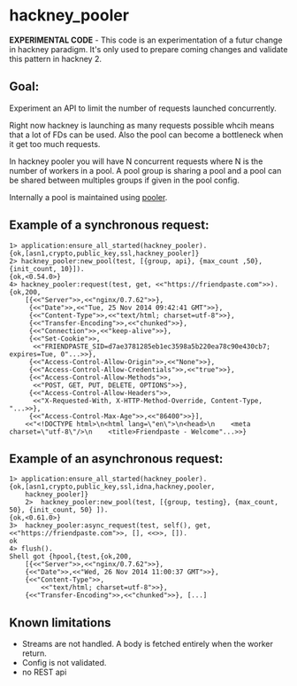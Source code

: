 # hackney_pooler


**EXPERIMENTAL CODE** - This code is an experimentation of a futur change in
hackney paradigm. It's only used to prepare coming changes and validate this
pattern in hackney 2.

## Goal:

Experiment an API to limit the number of requests launched concurrently.

Right now hackney is launching as many requests possible whcih means that a
lot of FDs can be used. Also the pool can become a bottleneck when it get too
much requests.

In hackney pooler you will have N concurrent requests where N is the number of
workers in a pool. A pool group is sharing a pool and a pool can be shared
between multiples groups if given in the pool config.

Internally a pool is maintained using
[pooler](https://github.com/seth/pooler).

## Example of a synchronous request:

    1> application:ensure_all_started(hackney_pooler).
    {ok,[asn1,crypto,public_key,ssl,hackney_pooler]}
    2> hackney_pooler:new_pool(test, [{group, api}, {max_count ,50}, {init_count, 10}]).
    {ok,<0.54.0>}
    4> hackney_pooler:request(test, get, <<"https://friendpaste.com">>).
    {ok,200,
        [{<<"Server">>,<<"nginx/0.7.62">>},
         {<<"Date">>,<<"Tue, 25 Nov 2014 09:42:41 GMT">>},
         {<<"Content-Type">>,<<"text/html; charset=utf-8">>},
         {<<"Transfer-Encoding">>,<<"chunked">>},
         {<<"Connection">>,<<"keep-alive">>},
         {<<"Set-Cookie">>,
          <<"FRIENDPASTE_SID=d7ae3781285eb1ec3598a5b220ea78c90e430cb7; expires=Tue, 0"...>>},
         {<<"Access-Control-Allow-Origin">>,<<"None">>},
         {<<"Access-Control-Allow-Credentials">>,<<"true">>},
         {<<"Access-Control-Allow-Methods">>,
          <<"POST, GET, PUT, DELETE, OPTIONS">>},
         {<<"Access-Control-Allow-Headers">>,
          <<"X-Requested-With, X-HTTP-Method-Override, Content-Type, "...>>},
         {<<"Access-Control-Max-Age">>,<<"86400">>}],
        <<"<!DOCTYPE html>\n<html lang=\"en\">\n<head>\n    <meta charset=\"utf-8\"/>\n    <title>Friendpaste - Welcome"...>>}

## Example of an asynchronous request:

    1> application:ensure_all_started(hackney_pooler).
    {ok,[asn1,crypto,public_key,ssl,idna,hackney,pooler,
        hackney_pooler]}
        2>  hackney_pooler:new_pool(test, [{group, testing}, {max_count, 50}, {init_count, 50} ]).
    {ok,<0.61.0>}
    3>  hackney_pooler:async_request(test, self(), get, <<"https://friendpaste.com">>, [], <<>>, []).
    ok
    4> flush().
    Shell got {hpool,{test,{ok,200,
        [{<<"Server">>,<<"nginx/0.7.62">>},
        {<<"Date">>,<<"Wed, 26 Nov 2014 11:00:37 GMT">>},
        {<<"Content-Type">>,
            <<"text/html; charset=utf-8">>},
        {<<"Transfer-Encoding">>,<<"chunked">>}, [...]

## Known limitations

- Streams are not handled. A body is fetched entirely when the worker return.
- Config is not validated.
- no REST api
